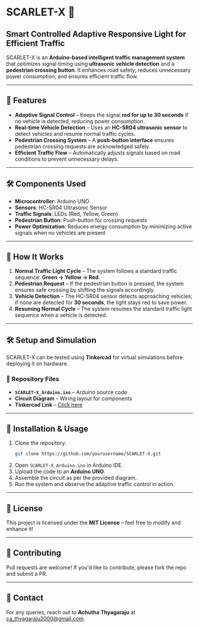 # SCARLET-X 🚦

## Smart Controlled Adaptive Responsive Light for Efficient Traffic

SCARLET-X is an **Arduino-based intelligent traffic management system** that optimizes signal timing using **ultrasonic vehicle detection** and a **pedestrian crossing button**. It enhances road safety, reduces unnecessary power consumption, and ensures efficient traffic flow.

---

## 🚀 Features
- **Adaptive Signal Control** – Keeps the signal **red for up to 30 seconds** if no vehicle is detected, reducing power consumption.
- **Real-time Vehicle Detection** – Uses an **HC-SR04 ultrasonic sensor** to detect vehicles and resume normal traffic cycles.
- **Pedestrian Crossing System** – A **push-button interface** ensures pedestrian crossing requests are acknowledged safely.
- **Efficient Traffic Flow** – Automatically adjusts signals based on road conditions to prevent unnecessary delays.

---

## 🛠️ Components Used
- **Microcontroller**: Arduino UNO
- **Sensors**: HC-SR04 Ultrasonic Sensor
- **Traffic Signals**: LEDs (Red, Yellow, Green)
- **Pedestrian Button**: Push-button for crossing requests
- **Power Optimization**: Reduces energy consumption by minimizing active signals when no vehicles are present

---

## 📜 How It Works
1. **Normal Traffic Light Cycle** – The system follows a standard traffic sequence: **Green → Yellow → Red**.
2. **Pedestrian Request** – If the pedestrian button is pressed, the system ensures safe crossing by shifting the signals accordingly.
3. **Vehicle Detection** – The HC-SR04 sensor detects approaching vehicles; if none are detected for **30 seconds**, the light stays red to save power.
4. **Resuming Normal Cycle** – The system resumes the standard traffic light sequence when a vehicle is detected.

---

## 🛠️ Setup and Simulation
SCARLET-X can be tested using **Tinkercad** for virtual simulations before deploying it on hardware.

### 📂 Repository Files
- **`SCARLET-X_Arduino.ino`** – Arduino source code
- **Circuit Diagram** – Wiring layout for components
- **Tinkercad Link** – [Click here](https://www.tinkercad.com/things/b25ZgQvm2as-project-scarlet-x)

---

## 📌 Installation & Usage
1. Clone the repository:
   ```bash
   git clone https://github.com/yourusername/SCARLET-X.git
   ```
2. Open `SCARLET-X_Arduino.ino` in Arduino IDE.
4. Upload the code to an **Arduino UNO**.
5. Assemble the circuit as per the provided diagram.
6. Run the system and observe the adaptive traffic control in action.

---

## 📜 License
This project is licensed under the **MIT License** – feel free to modify and enhance it!

---

## 🤝 Contributing
Pull requests are welcome! If you'd like to contribute, please fork the repo and submit a PR.

---

## 📧 Contact
For any queries, reach out to **Achutha Thyagaraju** at [ca_thyagaraju2000@gmail.com](mailto:ca_thyagaraju2000@gmail.com).

